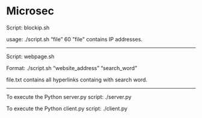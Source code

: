 # Microsec

Script: blockip.sh

usage: ./script.sh “file” 60
"file" contains IP addresses.

***********************************************

Script: webpage.sh

Format:   ./script.sh “website_address” “search_word”

file.txt contains all hyperlinks containg with search word.

***********************************************

To execute the Python server.py script:
./server.py

To execute the Python client.py script:
./client.py
